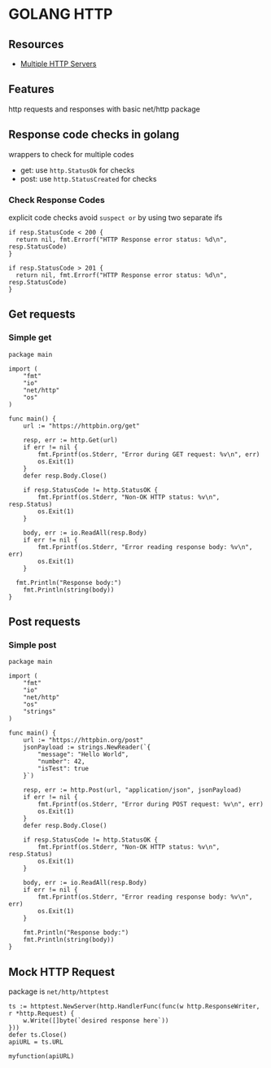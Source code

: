 # GOLANG HTTP

## Resources

- [Multiple HTTP Servers](https://medium.com/rungo/running-multiple-http-servers-in-go-d15300f4e59f)

## Features
http requests and responses with basic net/http package

## Response code checks in golang
wrappers to check for multiple codes

- get: use `http.StatusOk` for checks
- post: use `http.StatusCreated` for checks

### Check Response Codes
explicit code checks
avoid `suspect or` by using two separate ifs

```golang
if resp.StatusCode < 200 {
  return nil, fmt.Errorf("HTTP Response error status: %d\n", resp.StatusCode)
}

if resp.StatusCode > 201 {
  return nil, fmt.Errorf("HTTP Response error status: %d\n", resp.StatusCode)
}
```

## Get requests

### Simple get
```golang
package main

import (
	"fmt"
	"io"
	"net/http"
	"os"
)

func main() {
	url := "https://httpbin.org/get"

	resp, err := http.Get(url)
	if err != nil {
		fmt.Fprintf(os.Stderr, "Error during GET request: %v\n", err)
		os.Exit(1)
	}
	defer resp.Body.Close()

	if resp.StatusCode != http.StatusOK {
		fmt.Fprintf(os.Stderr, "Non-OK HTTP status: %v\n", resp.Status)
		os.Exit(1)
	}

	body, err := io.ReadAll(resp.Body)
	if err != nil {
		fmt.Fprintf(os.Stderr, "Error reading response body: %v\n", err)
		os.Exit(1)
	}

  fmt.Println("Response body:")
	fmt.Println(string(body))
}
```

## Post requests

### Simple post
```golang
package main

import (
	"fmt"
	"io"
	"net/http"
	"os"
	"strings"
)

func main() {
	url := "https://httpbin.org/post"
	jsonPayload := strings.NewReader(`{
		"message": "Hello World",
		"number": 42,
		"isTest": true
	}`)

	resp, err := http.Post(url, "application/json", jsonPayload)
	if err != nil {
		fmt.Fprintf(os.Stderr, "Error during POST request: %v\n", err)
		os.Exit(1)
	}
	defer resp.Body.Close()

	if resp.StatusCode != http.StatusOK {
		fmt.Fprintf(os.Stderr, "Non-OK HTTP status: %v\n", resp.Status)
		os.Exit(1)
	}

	body, err := io.ReadAll(resp.Body)
	if err != nil {
		fmt.Fprintf(os.Stderr, "Error reading response body: %v\n", err)
		os.Exit(1)
	}

	fmt.Println("Response body:")
	fmt.Println(string(body))
}
```

## Mock HTTP Request

package is `net/http/httptest`

```golang
ts := httptest.NewServer(http.HandlerFunc(func(w http.ResponseWriter, r *http.Request) {
    w.Write([]byte(`desired response here`))
}))
defer ts.Close()
apiURL = ts.URL

myfunction(apiURL)
```
